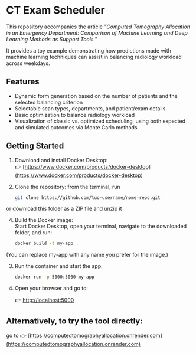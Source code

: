# CT Exam Scheduler

This repository accompanies the article *"Computed Tomography Allocation in an Emergency Department: Comparison of Machine Learning and Deep Learning Methods as Support Tools."*

It provides a toy example demonstrating how predictions made with machine learning techniques can assist in balancing radiology workload across weekdays.

## Features

- Dynamic form generation based on the number of patients and the selected balancing criterion  
- Selectable scan types, departments, and patient/exam details  
- Basic optimization to balance radiology workload  
- Visualization of classic vs. optimized scheduling, using both expected and simulated outcomes via Monte Carlo methods  

## Getting Started

1. Download and install Docker Desktop:  
   👉 [https://www.docker.com/products/docker-desktop](https://www.docker.com/products/docker-desktop)

2. Clone the repository: from the terminal, run
   ```bash
   git clone https://github.com/tuo-username/nome-repo.git
or download this folder as a ZIP file and unzip it

4. Build the Docker image:  
  Start Docker Desktop, open your terminal, navigate to the downloaded folder, and run:
   ```bash
   docker build -t my-app .
(You can replace my-app with any name you prefer for the image.)

3. Run the container and start the app:
     ```bash
     docker run -p 5000:5000 my-app
4. Open your browser and go to:
   
   👉 [http://localhost:5000](http://localhost:5000)

## Alternatively, to try the tool directly:
go to 👉 [https://computedtomographyallocation.onrender.com](https://computedtomographyallocation.onrender.com)



